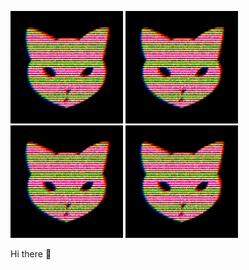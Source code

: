 <p float="left">
<!--START_SECTION:update_image-->
<img src=https://raw.githubusercontent.com/Sceleratis/Sceleratis/main/.github/images/d-15.gif height=180px width=180px align=left; alt=Woops. Guess the image failed... />
<!--END_SECTION:update_image-->
 <!--START_SECTION:update_image-->
<img src=https://raw.githubusercontent.com/Sceleratis/Sceleratis/main/.github/images/d-15.gif height=180px width=180px align=left; alt=Woops. Guess the image failed... />
<!--END_SECTION:update_image-->
<!--START_SECTION:update_image-->
<img src=https://raw.githubusercontent.com/Sceleratis/Sceleratis/main/.github/images/d-15.gif height=180px width=180px align=left; alt=Woops. Guess the image failed... />
<!--END_SECTION:update_image-->
<!--START_SECTION:update_image-->
<img src=https://raw.githubusercontent.com/Sceleratis/Sceleratis/main/.github/images/d-15.gif height=180px width=180px align=left; alt=Woops. Guess the image failed... />
<!--END_SECTION:update_image-->
</p>

Hi there 👋
